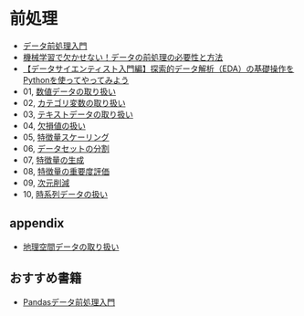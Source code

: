 # 前処理
- [データ前処理入門](https://aiacademy.jp/texts/show/?id=187)
- [機械学習で欠かせない！データの前処理の必要性と方法](https://maru.nagoya/index.php/2022/08/22/ml-data-preprocessing/)
- [【データサイエンティスト入門編】探索的データ解析（EDA）の基礎操作をPythonを使ってやってみよう](https://www.codexa.net/basic-exploratory-data-analysis-with-python/)
- 01, [数値データの取り扱い](01%2C%20%E6%95%B0%E5%80%A4%E3%83%87%E3%83%BC%E3%82%BF%E3%81%AE%E5%8F%96%E3%82%8A%E6%89%B1%E3%81%84)
- 02, [カテゴリ変数の取り扱い](02%2C%20%E3%82%AB%E3%83%86%E3%82%B4%E3%83%AA%E5%A4%89%E6%95%B0%E3%81%AE%E5%8F%96%E3%82%8A%E6%89%B1%E3%81%84)
- 03, [テキストデータの取り扱い](03%2C%20%E3%83%86%E3%82%AD%E3%82%B9%E3%83%88%E3%83%87%E3%83%BC%E3%82%BF%E3%81%AE%E5%8F%96%E3%82%8A%E6%89%B1%E3%81%84)
- 04, [欠損値の扱い](04%2C%20%E6%AC%A0%E6%90%8D%E5%80%A4%E3%81%AE%E6%89%B1%E3%81%84)
- 05, [特徴量スケーリング](05%2C%20%E7%89%B9%E5%BE%B4%E9%87%8F%E3%82%B9%E3%82%B1%E3%83%BC%E3%83%AA%E3%83%B3%E3%82%B0)
- 06, [データセットの分割](06%2C%20%E3%83%87%E3%83%BC%E3%82%BF%E3%82%BB%E3%83%83%E3%83%88%E3%81%AE%E5%88%86%E5%89%B2)
- 07, [特徴量の生成](07%2C%20%E7%89%B9%E5%BE%B4%E9%87%8F%E3%81%AE%E7%94%9F%E6%88%90)
- 08, [特徴量の重要度評価](08%2C%20%E7%89%B9%E5%BE%B4%E9%87%8F%E3%81%AE%E9%87%8D%E8%A6%81%E5%BA%A6%E8%A9%95%E4%BE%A1)
- 09, [次元削減](09%2C%20%E6%AC%A1%E5%85%83%E5%89%8A%E6%B8%9B)
- 10, [時系列データの扱い](10%2C%20%E6%99%82%E7%B3%BB%E5%88%97%E3%83%87%E3%83%BC%E3%82%BF%E3%81%AE%E6%89%B1%E3%81%84)

## appendix
- [地理空間データの取り扱い](https://uribo.github.io/practical-ds/02/spatial-data.html)

## おすすめ書籍
- [Pandasデータ前処理入門](https://www.amazon.co.jp/-/en/%E6%A0%AA%E5%BC%8F%E4%BC%9A%E7%A4%BE%E3%83%AD%E3%83%B3%E3%83%90%E3%83%BC%E3%83%88-ebook/dp/B084MD5DGG/ref=sr_1_1?keywords=%E5%89%8D%E5%87%A6%E7%90%86Pandas%E3%83%87%E3%83%BC%E3%82%BF%E5%89%8D%E5%87%A6%E7%90%86%E5%85%A5%E9%96%80&qid=1662104447&s=books&sr=1-1)

